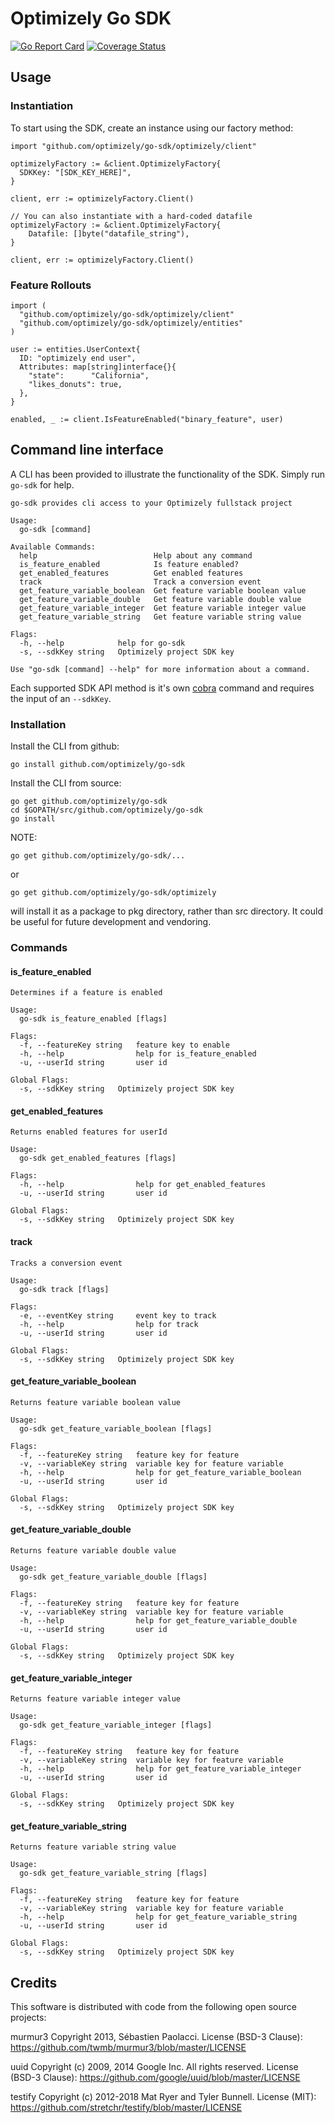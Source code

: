 # Optimizely Go SDK

[![Go Report Card](https://goreportcard.com/badge/github.com/optimizely/go-sdk)](https://goreportcard.com/report/github.com/optimizely/go-sdk)
[![Coverage Status](https://coveralls.io/repos/github/optimizely/go-sdk/badge.svg?branch=go-alpha)](https://coveralls.io/github/optimizely/go-sdk?branch=go-alpha)

## Usage

### Instantiation
To start using the SDK, create an instance using our factory method:

```
import "github.com/optimizely/go-sdk/optimizely/client"

optimizelyFactory := &client.OptimizelyFactory{
  SDKKey: "[SDK_KEY_HERE]",
}

client, err := optimizelyFactory.Client()

// You can also instantiate with a hard-coded datafile
optimizelyFactory := &client.OptimizelyFactory{
	Datafile: []byte("datafile_string"),
}

client, err := optimizelyFactory.Client()

```

### Feature Rollouts
```
import (
  "github.com/optimizely/go-sdk/optimizely/client"
  "github.com/optimizely/go-sdk/optimizely/entities"
)

user := entities.UserContext{
  ID: "optimizely end user",
  Attributes: map[string]interface{}{
    "state":      "California",
    "likes_donuts": true,
  },
}

enabled, _ := client.IsFeatureEnabled("binary_feature", user)
```

## Command line interface
A CLI has been provided to illustrate the functionality of the SDK. Simply run `go-sdk` for help.
```$sh
go-sdk provides cli access to your Optimizely fullstack project

Usage:
  go-sdk [command]

Available Commands:
  help                          Help about any command
  is_feature_enabled            Is feature enabled?
  get_enabled_features          Get enabled features
  track                         Track a conversion event
  get_feature_variable_boolean  Get feature variable boolean value
  get_feature_variable_double   Get feature variable double value
  get_feature_variable_integer  Get feature variable integer value
  get_feature_variable_string   Get feature variable string value

Flags:
  -h, --help            help for go-sdk
  -s, --sdkKey string   Optimizely project SDK key

Use "go-sdk [command] --help" for more information about a command.
```

Each supported SDK API method is it's own [cobra](https://github.com/spf13/cobra) command and requires the
input of an `--sdkKey`.

### Installation
Install the CLI from github:

```$sh
go install github.com/optimizely/go-sdk
```

Install the CLI from source:
```$sh
go get github.com/optimizely/go-sdk
cd $GOPATH/src/github.com/optimizely/go-sdk
go install
```

NOTE:
```$sh
go get github.com/optimizely/go-sdk/...
```
or 
```$sh
go get github.com/optimizely/go-sdk/optimizely
```
will install it as a package to pkg directory, rather than src directory. It could be useful for future development and vendoring.

### Commands

#### is_feature_enabled
```
Determines if a feature is enabled

Usage:
  go-sdk is_feature_enabled [flags]

Flags:
  -f, --featureKey string   feature key to enable
  -h, --help                help for is_feature_enabled
  -u, --userId string       user id

Global Flags:
  -s, --sdkKey string   Optimizely project SDK key
  ```

#### get_enabled_features
```
Returns enabled features for userId

Usage:
  go-sdk get_enabled_features [flags]

Flags:
  -h, --help                help for get_enabled_features
  -u, --userId string       user id

Global Flags:
  -s, --sdkKey string   Optimizely project SDK key
  ```

#### track
```
Tracks a conversion event

Usage:
  go-sdk track [flags]

Flags:
  -e, --eventKey string     event key to track
  -h, --help                help for track
  -u, --userId string       user id

Global Flags:
  -s, --sdkKey string   Optimizely project SDK key
  ```

#### get_feature_variable_boolean
```
Returns feature variable boolean value

Usage:
  go-sdk get_feature_variable_boolean [flags]

Flags:
  -f, --featureKey string   feature key for feature
  -v, --variableKey string  variable key for feature variable
  -h, --help                help for get_feature_variable_boolean
  -u, --userId string       user id

Global Flags:
  -s, --sdkKey string   Optimizely project SDK key
  ```

#### get_feature_variable_double
```
Returns feature variable double value

Usage:
  go-sdk get_feature_variable_double [flags]

Flags:
  -f, --featureKey string   feature key for feature
  -v, --variableKey string  variable key for feature variable
  -h, --help                help for get_feature_variable_double
  -u, --userId string       user id

Global Flags:
  -s, --sdkKey string   Optimizely project SDK key
  ```

#### get_feature_variable_integer
```
Returns feature variable integer value

Usage:
  go-sdk get_feature_variable_integer [flags]

Flags:
  -f, --featureKey string   feature key for feature
  -v, --variableKey string  variable key for feature variable
  -h, --help                help for get_feature_variable_integer
  -u, --userId string       user id

Global Flags:
  -s, --sdkKey string   Optimizely project SDK key
  ```

#### get_feature_variable_string
```
Returns feature variable string value

Usage:
  go-sdk get_feature_variable_string [flags]

Flags:
  -f, --featureKey string   feature key for feature
  -v, --variableKey string  variable key for feature variable
  -h, --help                help for get_feature_variable_string
  -u, --userId string       user id

Global Flags:
  -s, --sdkKey string   Optimizely project SDK key
  ```

## Credits

This software is distributed with code from the following open source projects:

murmur3
Copyright 2013, Sébastien Paolacci.
License (BSD-3 Clause): https://github.com/twmb/murmur3/blob/master/LICENSE

uuid
Copyright (c) 2009, 2014 Google Inc. All rights reserved.
License (BSD-3 Clause): https://github.com/google/uuid/blob/master/LICENSE

testify
Copyright (c) 2012-2018 Mat Ryer and Tyler Bunnell.
License (MIT): https://github.com/stretchr/testify/blob/master/LICENSE
